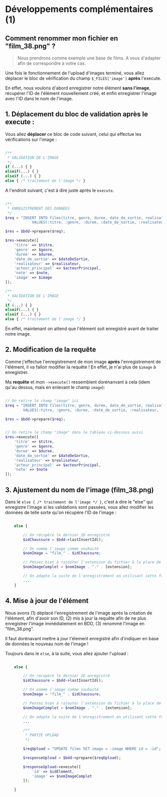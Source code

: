 

# Développements complémentaires (1)
## Comment renommer mon fichier en "film_38.png" ?

> Nous prendrons comme exemple une base de films. A vous d'adapter afin de correspondre à votre cas.

Une fois le fonctionnement de l'upload d'images terminé, vous allez déplacer le bloc de vérification du champ `$_FILES['image']` **après** l'execute.

En effet, nous voulons d'abord enregistrer notre élément **sans l'image**, récupérer l'ID de l'élément nouvellement créé, et enfin enregistrer l'image avec l'ID dans le nom de l'image.


## 1. Déplacement du bloc de validation après le execute :

Vous allez **déplacer** ce bloc de code suivant, celui qui effectue les vérifications sur l'image :
```php

/**
 * VALIDATION DE L'IMAGE
 */
if (...) { }
elseif(...) { }
elseif (...) { }
else { /* traitement de l'image */ }
```

A l'endroit suivant, c'est à dire juste après le `execute`.

```php

/**
 * ENREGISTREMENT DES DONNEES
 */
$req = "INSERT INTO films(titre, genre, duree, date_de_sortie, realisateur, acteur_principal, note, image)
            VALUES(:titre, :genre, :duree, :date_de_sortie, :realisateur, :acteur_principal, :note, :image)";

$res = $bdd->prepare($req);

$res->execute([
    'titre' => $titre,
    'genre' => $genre,
    'duree' => $duree,
    'date_de_sortie' => $dateDeSortie,
    'realisateur' => $realisateur,
    'acteur_principal' => $acteurPrincipal,
    'note' => $note,
    'image' => $image
]);

/**
 * VALIDATION DE L'IMAGE
 */
if (...) { }
elseif(...) { }
elseif (...) { }
else { /* traitement de l'image */ }

```

En effet, maintenant on attend que l'élément soit enregistré avant de traiter notre image.


## 2. Modification de la requête

Comme j'effectue l'enregistrement de mon image **après** l'enregistrement de l'élément, il va falloir modifier la requête ! En effet, je n'ai plus de `$image` à enregistrer.

Ma **requête** et mon `->execute()` ressemblent dorénanvant à cela (idem qu'au dessus, mais en enlevant le champ `image`):

```php

// On retire le champ "image" ici
$req = "INSERT INTO films(titre, genre, duree, date_de_sortie, realisateur, acteur_principal, note)
        VALUES(:titre, :genre, :duree, :date_de_sortie, :realisateur, :acteur_principal, :note)";

$res = $bdd->prepare($req);


// On retire le champ "image" dans le tableau ci-dessous aussi
$res->execute([
    'titre' => $titre,
    'genre' => $genre,
    'duree' => $duree,
    'date_de_sortie' => $dateDeSortie,
    'realisateur' => $realisateur,
    'acteur_principal' => $acteurPrincipal,
    'note' => $note
]);
```

## 3. Ajustement du nom de l'image (film_38.png)

Dans le `else { /* traitement de l'image */ }`, c'est à dire le "else" qui enregistre l'image si les validations sont passées, vous allez modifier les données de telle sorte qu'on récupère l'ID de l'image :


```php

    else {

        // On récupère le dernier ID enregistré
        $idChaussure = $bdd->lastInsertId();

        // On nomme l'image comme souhaité
        $nomImage = "film_" . $idChaussure;

        // Pensez bien à rajouter l'extension du fichier à la place de [extension] !!
        $nomImageComplet = $nomImage . "." . [extension];

        // On adapte la suite de l'enregistrement en utilisant cette fois $nomImageComplet et plus $nomAleatoire
        ...
    }

```

## 4. Mise à jour de l'élément

Nous avons (1) déplacé l'enregistrement de l'image après la création de l'élément, afin d'avoir son ID, (2) mis à jour la requête afin de ne plus enregistrer l'image immédiatement en BDD, (3) renommé l'image en "film_38.png".

Il faut dorénavant mettre à jour l'élement enregistré afin d'indiquer en base de données le nouveau nom de l'image !

Toujours dans le `else`, à la suite, vous allez ajouter l'upload :

```php

    else {

        // On récupère le dernier ID enregistré
        $idChaussure = $bdd->lastInsertId();

        // On nomme l'image comme souhaité
        $nomImage = "film_" . $idChaussure;

        // Pensez bien à rajouter l'extension du fichier à la place de [extension] !!
        $nomImageComplet = $nomImage . "." . [extension];

        // On adapte la suite de l'enregistrement en utilisant cette fois $nomImageComplet et plus $nomAleatoire
        ...

        /**
         * PARTIE UPLOAD
         */

        $reqUpload = "UPDATE films SET image = :image WHERE id = :id";

        $responseUpload = $bdd->prepare($reqUpload);

        $responseUpload->execute([
            'id' => $idElement,
            'image' => $nomImageComplet
        ]);

    }

```